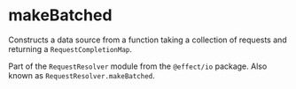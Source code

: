 # makeBatched

Constructs a data source from a function taking a collection of requests
and returning a `RequestCompletionMap`.

Part of the `RequestResolver` module from the `@effect/io` package. Also known as `RequestResolver.makeBatched`.

